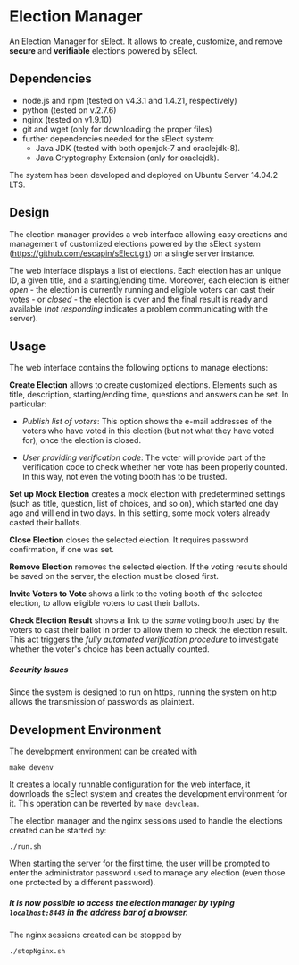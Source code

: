 # Election Manager

An Election Manager for sElect.  It allows to create, customize, and
remove **secure** and **verifiable** elections powered by sElect.


## Dependencies

* node.js and npm (tested on v4.3.1 and 1.4.21, respectively)
* python (tested on v.2.7.6)
* nginx (tested on v1.9.10)
* git and wget (only for downloading the proper files)
* further dependencies needed for the sElect system:
  * Java JDK (tested with both openjdk-7 and oraclejdk-8).
  * Java Cryptography Extension (only for oraclejdk).

The system has been developed and deployed on Ubuntu Server 14.04.2 LTS.


## Design

The election manager provides a web interface allowing easy
creations and management of customized elections powered by the sElect
system (https://github.com/escapin/sElect.git) on a single server
instance.

The web interface displays a list of elections. Each election has an
unique ID, a given title, and a starting/ending time. Moreover, each
election is either *open* - the election is currently running and
eligible voters can cast their votes -
or *closed* - the election is over and the final result is ready and available
(*not responding* indicates a problem communicating with the server).


## Usage

The web interface contains the following options to manage elections:

**Create Election** allows to create customized elections.  Elements
such as title, description, starting/ending time, questions and answers
can be set. In particular:

* _Publish list of voters_: This option shows the e-mail addresses of
  the voters who have voted in this election (but not what they have voted
  for), once the election is closed.
 
* _User providing verification code_: The voter will provide part of 
  the verification code to check whether her vote has been properly 
  counted. In this way, not even the voting booth has to be trusted. 

**Set up Mock Election** creates a mock election with predetermined settings
(such as title, question, list of choices, and so on), which started one day ago
and will end in two days. In this setting, some mock voters already casted their ballots.

**Close Election** closes the selected election. It requires password 
confirmation, if one was set.

**Remove Election** removes the selected election. If the voting results
should be saved on the server, the election must be closed first.

**Invite Voters to Vote** shows a link to the voting booth of the selected election,
to allow eligible voters to cast their ballots.

**Check Election Result** shows a link to the _same_ voting booth used by the voters
to cast their ballot in order to allow them to check the election result. 
This act triggers the *fully automated verification procedure* to investigate whether
the voter's choice has been actually counted.


##### Security Issues

Since the system is designed to run on https, running the system 
on http allows the transmission of passwords as plaintext.


## Development Environment

The development environment can be created with

```
make devenv
```

It creates a locally runnable configuration for the
web interface, it downloads the sElect system and creates the
development environment for it. This operation can be reverted by
`make devclean`.


The election manager and the nginx sessions used to handle the elections created can be started by:

```
./run.sh
```

When starting the server for the first time, the user will be prompted
to enter the administrator password used to manage any election (even
those one protected by a different password).


##### It is now possible to access the election manager by typing ``localhost:8443`` in the address bar of a browser.


The nginx sessions created can be stopped by

```
./stopNginx.sh
```

